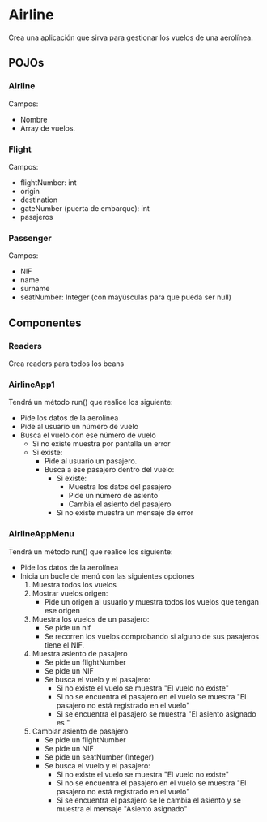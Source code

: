 # Airline

Crea una aplicación que sirva para gestionar los vuelos de una aerolínea.

## POJOs

### Airline

Campos:
- Nombre
- Array de vuelos.

### Flight

Campos:
- flightNumber: int
- origin
- destination
- gateNumber (puerta de embarque): int
- pasajeros 

### Passenger 

Campos:
- NIF
- name
- surname
- seatNumber: Integer (con mayúsculas para que pueda ser null)

## Componentes

### Readers

Crea readers para todos los beans

### AirlineApp1


Tendrá un método run() que realice los siguiente:
- Pide los datos de la aerolínea
- Pide al usuario un número de vuelo
- Busca el vuelo con ese número de vuelo
    - Si no existe muestra por pantalla un error
    - Si existe:
        - Pide al usuario un pasajero.
        - Busca a ese pasajero dentro del vuelo:
            - Si existe:
                - Muestra los datos del pasajero
                - Pide un número de asiento
                - Cambia el asiento del pasajero
            - Si no existe muestra un mensaje de error

### AirlineAppMenu

Tendrá un método run() que realice los siguiente:
- Pide los datos de la aerolínea
- Inicia un bucle de menú con las siguientes opciones
    1. Muestra todos los vuelos
    2. Mostrar vuelos origen:
       - Pide un origen al usuario y muestra todos los vuelos que tengan ese origen
    3. Muestra los vuelos de un pasajero:
        - Se pide un nif
        - Se recorren los vuelos comprobando si alguno de sus pasajeros tiene el NIF. 
    4. Muestra asiento de pasajero
        - Se pide un flightNumber
        - Se pide un NIF
        - Se busca el vuelo y el pasajero:
          - Si no existe el vuelo se muestra "El vuelo no existe"
          - Si no se encuentra el pasajero en el vuelo se muestra "El pasajero no está registrado en el vuelo"
          - Si se encuentra el pasajero se muestra "El asiento asignado es <seatNumber>"
    5. Cambiar asiento de pasajero
        - Se pide un flightNumber
        - Se pide un NIF
        - Se pide un seatNumber (Integer)
        - Se busca el vuelo y el pasajero:
            - Si no existe el vuelo se muestra "El vuelo no existe"
            - Si no se encuentra el pasajero en el vuelo se muestra "El pasajero no está registrado en el vuelo"
            - Si se encuentra el pasajero se le cambia el asiento y se muestra el mensaje "Asiento asignado"
